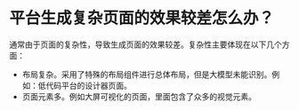 # 平台生成复杂页面的效果较差怎么办？

通常由于页面的复杂性，导致生成页面的效果较差。复杂性主要体现在以下几个方面：

* 布局复杂。采用了特殊的布局组件进行总体布局，但是大模型未能识别。例如：低代码平台的设计器页面。
* 页面元素多。例如大屏可视化的页面，里面包含了众多的视觉元素。